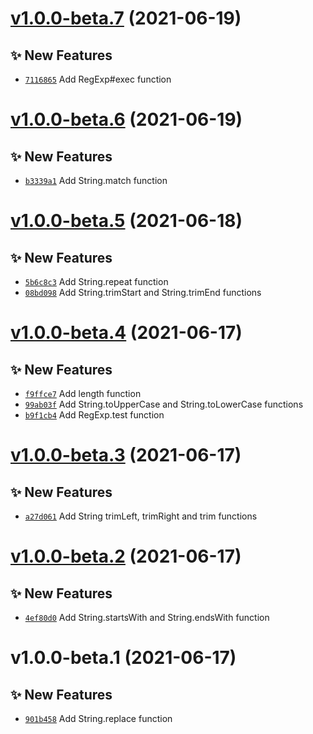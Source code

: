 # [v1.0.0-beta.7](https://github.com/TomokiMiyauci/core-fn/compare/v1.0.0-beta.6...v1.0.0-beta.7) (2021-06-19)

## ✨ New Features
- [`7116865`](https://github.com/TomokiMiyauci/core-fn/commit/7116865)   Add RegExp#exec function

# [v1.0.0-beta.6](https://github.com/TomokiMiyauci/core-fn/compare/v1.0.0-beta.5...v1.0.0-beta.6) (2021-06-19)

## ✨ New Features
- [`b3339a1`](https://github.com/TomokiMiyauci/core-fn/commit/b3339a1)   Add String.match function

# [v1.0.0-beta.5](https://github.com/TomokiMiyauci/core-fn/compare/v1.0.0-beta.4...v1.0.0-beta.5) (2021-06-18)

## ✨ New Features
- [`5b6c8c3`](https://github.com/TomokiMiyauci/core-fn/commit/5b6c8c3)   Add String.repeat function 
- [`08bd098`](https://github.com/TomokiMiyauci/core-fn/commit/08bd098)   Add String.trimStart and String.trimEnd functions

# [v1.0.0-beta.4](https://github.com/TomokiMiyauci/core-fn/compare/v1.0.0-beta.3...v1.0.0-beta.4) (2021-06-17)

## ✨ New Features
- [`f9ffce7`](https://github.com/TomokiMiyauci/core-fn/commit/f9ffce7)   Add length function 
- [`99ab03f`](https://github.com/TomokiMiyauci/core-fn/commit/99ab03f)   Add String.toUpperCase and String.toLowerCase functions 
- [`b9f1cb4`](https://github.com/TomokiMiyauci/core-fn/commit/b9f1cb4)   Add RegExp.test function

# [v1.0.0-beta.3](https://github.com/TomokiMiyauci/core-fn/compare/v1.0.0-beta.2...v1.0.0-beta.3) (2021-06-17)

## ✨ New Features
- [`a27d061`](https://github.com/TomokiMiyauci/core-fn/commit/a27d061)   Add String trimLeft, trimRight and trim functions

# [v1.0.0-beta.2](https://github.com/TomokiMiyauci/core-fn/compare/v1.0.0-beta.1...v1.0.0-beta.2) (2021-06-17)

## ✨ New Features
- [`4ef80d0`](https://github.com/TomokiMiyauci/core-fn/commit/4ef80d0)   Add String.startsWith and String.endsWith function

# v1.0.0-beta.1 (2021-06-17)

## ✨ New Features
- [`901b458`](https://github.com/TomokiMiyauci/core-fn/commit/901b458)   Add String.replace function
